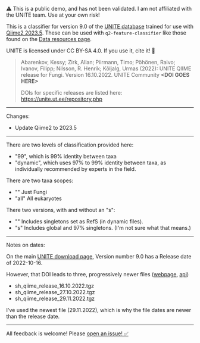 ⚠️ This is a public demo, and has not been validated. I am not affiliated with the UNITE team. Use at your own risk!

This is a classifier for version 9.0 of the [UNITE database](https://unite.ut.ee/repository.php)
trained for use with [Qiime2 2023.5](https://docs.qiime2.org/2023.5/install/).
These can be used with `q2-feature-classifier` like those found on
the [Data resources page](https://docs.qiime2.org/2023.5/data-resources/).

UNITE is licensed under CC BY-SA 4.0. If you use it, cite it! 🤝

>Abarenkov, Kessy; Zirk, Allan; Piirmann, Timo; Pöhönen, Raivo; Ivanov, Filipp; Nilsson, R. Henrik; Kõljalg, Urmas (2022): UNITE QIIME release for Fungi. Version 16.10.2022. UNITE Community **\<DOI GOES HERE>**
>
> DOIs for specific releases are listed here: https://unite.ut.ee/repository.php

---

Changes:

- Update Qiime2 to 2023.5

---

There are two levels of classification provided here:

- "99", which is 99% identity between taxa
- "dynamic", which uses 97% to 99% identity between taxa, as individually recommended by experts in the field.

There are two taxa scopes:

- "" Just Fungi
- "all" All eukaryotes

There two versions, with and without an "s":

- "" Includes singletons set as RefS (in dynamic files).
- "s" Includes global and 97% singletons.
  (I'm not sure what that means.)

---

Notes on dates:

On the main [UNITE download page](https://unite.ut.ee/repository.php),
Version number 9.0 has a Release date of 2022-10-16.

However, that DOI leads to three, progressively newer files
([webpage](https://doi.plutof.ut.ee/doi/10.15156/BIO/2483915),
[api](https://api.plutof.ut.ee/v1/public/dois/?format=api&identifier=10.15156/BIO/2483915))

- sh_qiime_release_16.10.2022.tgz
- sh_qiime_release_27.10.2022.tgz
- sh_qiime_release_29.11.2022.tgz

I've used the newest file (29.11.2022), which is why the file dates are newer than the release date.

---

All feedback is welcome! Please [open an issue! ✅](https://github.com/colinbrislawn/unite-train/issues)

